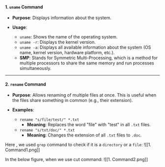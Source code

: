 #### 1. `uname` Command

- **Purpose**: Displays information about the system.
    
- **Usage**:
    
    - `uname`: Shows the name of the operating system.
    - `uname -r`: Displays the kernel version.
    - `uname -a`: Displays all available information about the system (OS name, kernel version, hardware platform, etc.).
    - **SMP**: Stands for Symmetric Multi-Processing, which is a method for multiple processors to share the same memory and run processes simultaneously.

---

#### 2. `rename` Command

- **Purpose**: Allows renaming of multiple files at once. This is useful when the files share something in common (e.g., their extension).
    
- **Examples**:
    
    - `rename "s/file/test/" *.txt`
        - **Meaning**: Replaces the word "file" with "test" in all `.txt` files.
    - `rename "s/txt/doc/" *.txt`
        - **Meaning**: Changes the extension of all `.txt` files to `.doc`.

Here , we used `grep` command to check if it is a `directory` or a `file`:
![[1. Command1.png]]

In the below figure, when we use cut command:
![[1. Command2.png]]